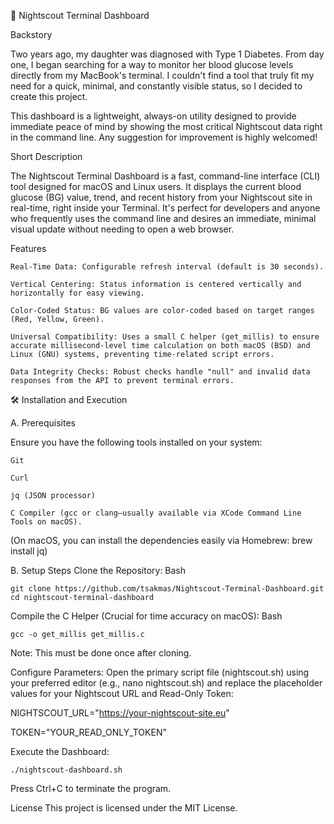 🚀 Nightscout Terminal Dashboard

Backstory

Two years ago, my daughter was diagnosed with Type 1 Diabetes. From day one, I began searching for a way to monitor her blood glucose levels directly from my MacBook's terminal. I couldn't find a tool that truly fit my need for a quick, minimal, and constantly visible status, so I decided to create this project.

This dashboard is a lightweight, always-on utility designed to provide immediate peace of mind by showing the most critical Nightscout data right in the command line. Any suggestion for improvement is highly welcomed!

Short Description

The Nightscout Terminal Dashboard is a fast, command-line interface (CLI) tool designed for macOS and Linux users. It displays the current blood glucose (BG) value, trend, and recent history from your Nightscout site in real-time, right inside your Terminal. It's perfect for developers and anyone who frequently uses the command line and desires an immediate, minimal visual update without needing to open a web browser.

Features

    Real-Time Data: Configurable refresh interval (default is 30 seconds).

    Vertical Centering: Status information is centered vertically and horizontally for easy viewing.

    Color-Coded Status: BG values are color-coded based on target ranges (Red, Yellow, Green).

    Universal Compatibility: Uses a small C helper (get_millis) to ensure accurate millisecond-level time calculation on both macOS (BSD) and Linux (GNU) systems, preventing time-related script errors.

    Data Integrity Checks: Robust checks handle "null" and invalid data responses from the API to prevent terminal errors.

🛠️ Installation and Execution

A. Prerequisites

Ensure you have the following tools installed on your system:

    Git

    Curl

    jq (JSON processor)

    C Compiler (gcc or clang—usually available via XCode Command Line Tools on macOS).

(On macOS, you can install the dependencies easily via Homebrew: brew install jq)

B. Setup Steps
    Clone the Repository:
    Bash
    
    git clone https://github.com/tsakmas/Nightscout-Terminal-Dashboard.git
    cd nightscout-terminal-dashboard


Compile the C Helper (Crucial for time accuracy on macOS):
Bash

    gcc -o get_millis get_millis.c

Note: This must be done once after cloning.

Configure Parameters: Open the primary script file (nightscout.sh) using your preferred editor (e.g., nano nightscout.sh) and replace the placeholder values for your Nightscout URL and Read-Only Token:

NIGHTSCOUT_URL="https://your-nightscout-site.eu"

TOKEN="YOUR_READ_ONLY_TOKEN"

Execute the Dashboard:

    ./nightscout-dashboard.sh

Press Ctrl+C to terminate the program.


License
This project is licensed under the MIT License.
